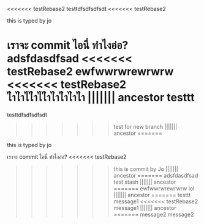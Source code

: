 <<<<<<< testRebase2
testtdfsdfsdfsdt
<<<<<<< testRebase2

this is typed by jo

เราจะ commit ไอนี่ ทำไงอ่อ?
adsfdasdfsad
<<<<<<< testRebase2
ewfwwrwrewrwrw
<<<<<<< testRebase2
ไำไำไไำไไำไำไำไำไำ
||||||| ancestor
testtt
=======
testtdfsdfsdfsdt
>>>>>>> test for new branch
||||||| ancestor
=======

this is typed by jo

เราจะ commit ไอนี่ ทำไงอ่อ?
<<<<<<< testRebase2
>>>>>>> this is commit by Jo
||||||| ancestor
=======
adsfdasdfsad
>>>>>>> test stash
||||||| ancestor
=======
ewfwwrwrewrwrw
>>>>>>> lol
||||||| ancestor
=======
testtt
message1
<<<<<<< testRebase2
>>>>>>> message1
||||||| ancestor
=======
message2
>>>>>>> message2
